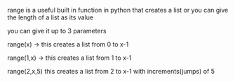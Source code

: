 
range is a useful built in function in python that creates a list or you can give the length of a list as its value 

you can give it up to 3 parameters

range(x) -> this creates a list from 0 to x-1

range(1,x) -> this creates a list from 1 to x-1

range(2,x,5) this creates a list from 2 to x-1 with increments(jumps) of 5